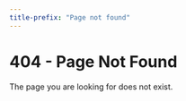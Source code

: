 ```yaml
---
title-prefix: "Page not found"
---
```

# 404 - Page Not Found

The page you are looking for does not exist.
